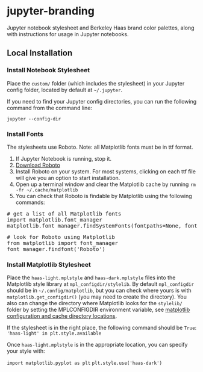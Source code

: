 # jupyter-branding

Jupyter notebook stylesheet and Berkeley Haas brand color palettes, along with instructions for usage in Jupyter notebooks.


## Local Installation

### Install Notebook Stylesheet
Place the `custom/` folder (which includes the stylesheet) in your Jupyter config folder, located by default at `~/.jupyter`. 

If you need to find your Jupyter config directories, you can run the following command from the command line:

<code>jupyter --config-dir</code>

### Install Fonts
The stylesheets use Roboto. Note: all Matplotlib fonts must be in ttf format.

1. If Jupyter Notebook is running, stop it.
2. [Download Roboto](https://fonts.google.com/specimen/Roboto)
3. Install Roboto on your system. For most systems, clicking on each ttf file will give you an option to start installation.
4. Open up a terminal window and clear the Matplotlib cache by running `rm -fr ~/.cache/matplotlib`
5. You can check that Roboto is findable by Matplotlib using the following commands:

<pre>
# get a list of all Matplotlib fonts
import matplotlib.font_manager 
matplotlib.font_manager.findSystemFonts(fontpaths=None, fontext='ttf')
</pre>

<pre>
# look for Roboto using Matplotlib
from matplotlib import font_manager
font_manager.findfont('Roboto')
</pre>

### Install Matplotlib Stylesheet
Place the `haas-light.mplstyle` and `haas-dark.mplstyle` files into the Matplotlib style library at `mpl_configdir/stylelib`. By default 
`mpl_configdir` should be in `~/.config/matplotlib`, but you can check where yours is with `matplotlib.get_configdir()` 
(you may need to create the directory). You also can change the directory where Matplotlib looks for the `stylelib/`
folder by setting the MPLCONFIGDIR environment variable, see [matplotlib configuration and cache directory locations](
https://matplotlib.org/stable/users/faq/troubleshooting_faq.html#locating-matplotlib-config-dir).

If the stylesheet is in the right place, the following command should be `True`:
`'haas-light' in plt.style.available`

Once `haas-light.mplstyle` is in the appropriate location, you can specify your style with:

`import matplotlib.pyplot as plt`
`plt.style.use('haas-dark')`
